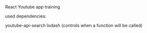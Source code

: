 React Youtube app training

used dependencies:

youtube-api-search
lodash (controls when a function will be called)


